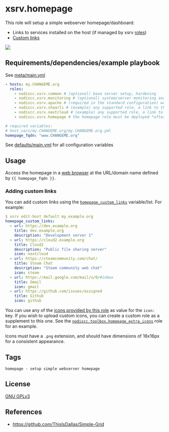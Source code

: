 # xsrv.homepage

This role will setup a simple webserver homepage/dashboard:
- Links to services installed on the host (if managed by xsrv [roles](https://xsrv.readthedocs.io/en/latest/#roles))
- [Custom links](#adding-custom-links)

[![](https://gitlab.com/nodiscc/toolbox/-/raw/master/DOC/SCREENSHOTS/oA8WG4e.png)](https://gitlab.com/nodiscc/toolbox/-/raw/master/DOC/SCREENSHOTS/oA8WG4e.png)


## Requirements/dependencies/example playbook

See [meta/main.yml](meta/main.yml)

```yaml
- hosts: my.CHANGEME.org
  roles:
    - nodiscc.xsrv.common # (optional) base server setup, hardening
    - nodiscc.xsrv.monitoring # (optional) system/server monitoring and health checks
    - nodiscc.xsrv.apache # (required in the standard configuration) web server and SSL/TLS certificates
    - nodiscc.xsrv.shaarli # (example) any supported role, a link to this application on the homepage will be added
    - nodiscc.xsrv.nextcloud # (example) any supported role, a link to this application on the homepage will be added
    - nodiscc.xsrv.homepage # the homepage role must be deployed *after* application roles

# required variables:
# host_vars/my.CHANGEME.org/my.CHANGEME.org.yml
homepage_fqdn: "www.CHANGEME.org"
```

See [defaults/main.yml](defaults/main.yml) for all configuration variables


## Usage

Access the homepage in a [web browser](https://www.mozilla.org/firefox/) at the URL/domain name defined by `{{ homepage_fqdn }}`.


### Adding custom links

You can add custom links using the [`homepage_custom_links`](defaults/main.yml) variable/list. For example:

```yaml
$ xsrv edit-host default my.example.org
homepage_custom_links:
  - url: https://dev.example.org
    title: dev.example.org
    description: "Development server 1"
  - url: https://cloud2.example.org
    title: Cloud2
    description: "Public file sharing server"
    icon: nextcloud
  - url: https://steamcommunity.com/chat/
    title: Steam Chat
    description: "Steam community web chat"
    icon: steam
  - url: https://mail.google.com/mail/u/0/#inbox
    title: Gmail
    icon: gmail
  - url: https://github.com/issues/assigned
    title: Github
    icon: github
```

You can use any of the [icons provided by this role](https://gitlab.com/nodiscc/xsrv/-/tree/master/roles/homepage/files/res) as value for the `icon:` key. If you wish to upload custom icons, you can create a custom role as a supplement to this one. See the [`nodiscc.toolbox.homepage_extra_icons`](https://gitlab.com/nodiscc/toolbox/-/tree/master/ARCHIVE/ANSIBLE-COLLECTION/roles/homepage_extra_icons) role for an example.

Icons must have a `.png` extension, and should have dimensions of 16x16px for a consistent appearance.


## Tags

<!--BEGIN TAGS LIST-->
```
homepage - setup simple webserver homepage
```
<!--END TAGS LIST-->


## License

[GNU GPLv3](../../LICENSE)


## References

- https://github.com/ThisIsDallas/Simple-Grid
